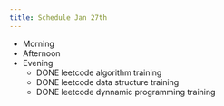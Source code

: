 ```yaml
---
title: Schedule Jan 27th
---
```


- Morning
- Afternoon
- Evening
	- DONE leetcode algorithm training
	- DONE leetcode data structure training
	- DONE leetcode dynnamic programming training